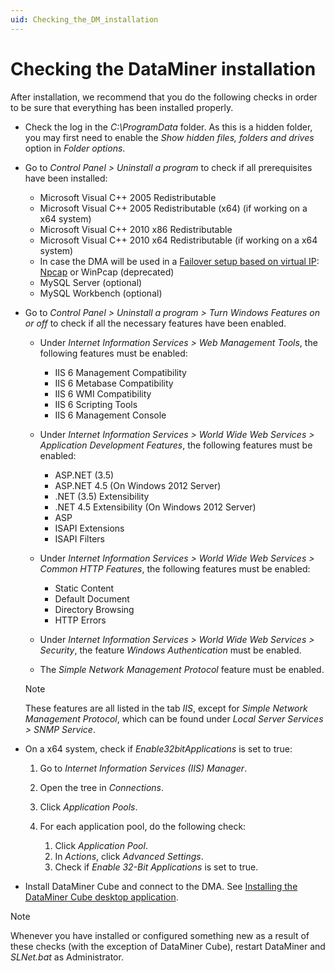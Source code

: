 ```yaml
---
uid: Checking_the_DM_installation
---
```


# Checking the DataMiner installation

After installation, we recommend that you do the following checks in order to be sure that everything has been installed properly.

- Check the log in the *C:\ProgramData* folder. As this is a hidden folder, you may first need to enable the *Show hidden files, folders and drives* option in *Folder options*.

- Go to *Control Panel > Uninstall a program* to check if all prerequisites have been installed:

  - Microsoft Visual C++ 2005 Redistributable
  - Microsoft Visual C++ 2005 Redistributable (x64) (if working on a x64 system)
  - Microsoft Visual C++ 2010 x86 Redistributable
  - Microsoft Visual C++ 2010 x64 Redistributable (if working on a x64 system)
  - In case the DMA will be used in a [Failover setup based on virtual IP](xref:About_DMA_Failover): [Npcap](https://nmap.org/npcap/) or WinPcap (deprecated)
  - MySQL Server (optional)
  - MySQL Workbench (optional)

- Go to *Control Panel > Uninstall a program > Turn Windows Features on or off* to check if all the necessary features have been enabled.

  - Under *Internet Information Services > Web Management Tools*, the following features must be enabled:

    - IIS 6 Management Compatibility
    - IIS 6 Metabase Compatibility
    - IIS 6 WMI Compatibility
    - IIS 6 Scripting Tools
    - IIS 6 Management Console

  - Under *Internet Information Services > World Wide Web Services > Application Development Features*, the following features must be enabled:

    - ASP.NET (3.5)
    - ASP.NET 4.5 (On Windows 2012 Server)
    - .NET (3.5) Extensibility
    - .NET 4.5 Extensibility (On Windows 2012 Server)
    - ASP
    - ISAPI Extensions
    - ISAPI Filters

  - Under *Internet Information Services > World Wide Web Services > Common HTTP Features*, the following features must be enabled:

    - Static Content
    - Default Document
    - Directory Browsing
    - HTTP Errors

  - Under *Internet Information Services > World Wide Web Services > Security*, the feature *Windows Authentication* must be enabled.

  - The *Simple Network Management Protocol* feature must be enabled.

  > [!NOTE]
  > These features are all listed in the tab *IIS*, except for *Simple Network Management Protocol*, which can be found under *Local Server Services > SNMP Service*.

- On a x64 system, check if *Enable32bitApplications* is set to true:

  1. Go to *Internet Information Services (IIS) Manager*.
  1. Open the tree in *Connections*.
  1. Click *Application Pools*.
  1. For each application pool, do the following check:

     1. Click *Application Pool*.
     1. In *Actions*, click *Advanced Settings*.
     1. Check if *Enable 32-Bit Applications* is set to true.

- Install DataMiner Cube and connect to the DMA. See [Installing the DataMiner Cube desktop application](xref:Installing_the_DataMiner_Cube_desktop_application).

> [!NOTE]
> Whenever you have installed or configured something new as a result of these checks (with the exception of DataMiner Cube), restart DataMiner and *SLNet.bat* as Administrator.
